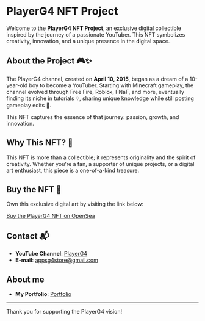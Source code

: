 # PlayerG4 NFT Project

Welcome to the **PlayerG4 NFT Project**, an exclusive digital collectible inspired by the journey of a passionate YouTuber. This NFT symbolizes creativity, innovation, and a unique presence in the digital space.

## About the Project 🎮✨
The PlayerG4 channel, created on **April 10, 2015**, began as a dream of a 10-year-old boy to become a YouTuber. Starting with Minecraft gameplay, the channel evolved through Free Fire, Roblox, FNaF, and more, eventually finding its niche in tutorials 💡, sharing unique knowledge while still posting gameplay edits 🎥.

This NFT captures the essence of that journey: passion, growth, and innovation.

## Why This NFT? 🤔
This NFT is more than a collectible; it represents originality and the spirit of creativity. Whether you're a fan, a supporter of unique projects, or a digital art enthusiast, this piece is a one-of-a-kind treasure.

## Buy the NFT 🛒
Own this exclusive digital art by visiting the link below:

[Buy the PlayerG4 NFT on OpenSea](https://opensea.io/assets/matic/0xcc228a9a55e770b0eae5ef0796187e27d1d6947e/1)

## Contact 📬
- **YouTube Channel**: [PlayerG4](https://www.youtube.com/@playerg4849)
- **E-mail**: appsg4store@gmail.com

## About me
- **My Portfolio**: [Portfolio](https://dev-playerg4.web.app/)

---

Thank you for supporting the PlayerG4 vision!
